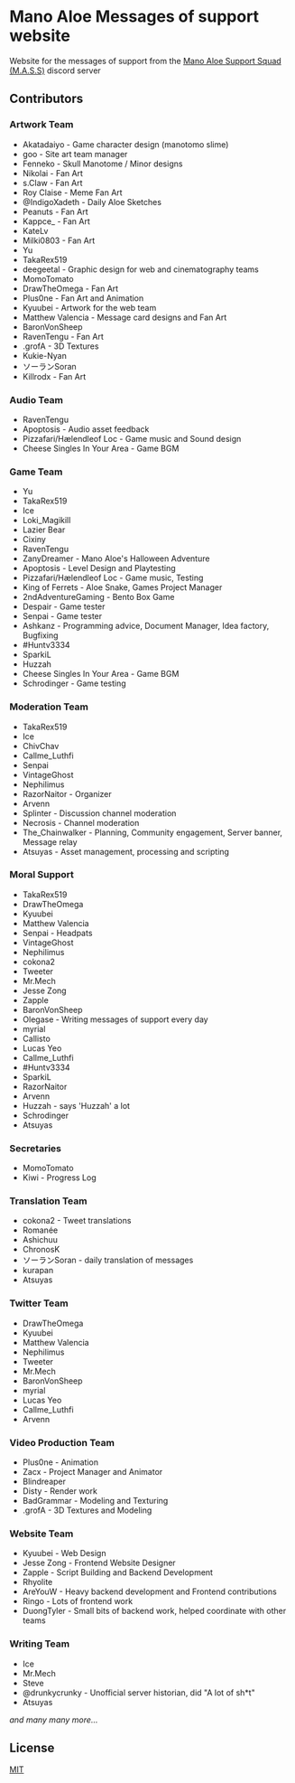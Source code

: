 # Mano Aloe Messages of support website 

Website for the messages of support from the [Mano Aloe Support Squad (M.A.S.S)](https://discord.gg/Y4BBfyM) discord server

## Contributors

### Artwork Team

- Akatadaiyo - Game character design (manotomo slime)
- goo - Site art team manager
- Fenneko - Skull Manotome / Minor designs
- Nikolai - Fan Art
- s.Claw - Fan Art
- Roy Claise - Meme Fan Art
- @IndigoXadeth - Daily Aloe Sketches
- Peanuts - Fan Art
- Kappce_ - Fan Art
- KateLv
- Milki0803 - Fan Art
- Yu
- TakaRex519
- deegeetal - Graphic design for web and cinematography teams
- MomoTomato
- DrawTheOmega - Fan Art
- Plus0ne - Fan Art and Animation
- Kyuubei - Artwork for the web team
- Matthew Valencia - Message card designs and Fan Art
- BaronVonSheep
- RavenTengu - Fan Art
- .grofA - 3D Textures
- Kukie-Nyan
- ソーランSoran
- Killrodx - Fan Art

### Audio Team

- RavenTengu
- Apoptosis - Audio asset feedback
- Pizzafari/Hælendleof Loc - Game music and Sound design
- Cheese Singles In Your Area - Game BGM

### Game Team

- Yu
- TakaRex519
- Ice
- Loki\_Magikill
- Lazier Bear
- Cixiny
- RavenTengu
- ZanyDreamer - Mano Aloe's Halloween Adventure
- Apoptosis - Level Design and Playtesting
- Pizzafari/Hælendleof Loc - Game music, Testing
- King of Ferrets - Aloe Snake, Games Project Manager
- 2ndAdventureGaming - Bento Box Game
- Despair - Game tester
- Senpai - Game tester
- Ashkanz - Programming advice, Document Manager, Idea factory, Bugfixing
- #Huntv3334
- SparkiL
- Huzzah
- Cheese Singles In Your Area - Game BGM
- Schrodinger - Game testing

### Moderation Team

- TakaRex519
- Ice
- ChivChav
- Callme\_Luthfi
- Senpai
- VintageGhost
- Nephilimus
- RazorNaitor	- Organizer
- Arvenn
- Splinter - Discussion channel moderation
- Necrosis - Channel moderation
- The\_Chainwalker - Planning, Community engagement, Server banner, Message relay
- Atsuyas - Asset management, processing and scripting

### Moral Support

- TakaRex519
- DrawTheOmega
- Kyuubei
- Matthew Valencia
- Senpai - Headpats
- VintageGhost
- Nephilimus
- cokona2
- Tweeter
- Mr.Mech
- Jesse Zong
- Zapple
- BaronVonSheep
- Olegase - Writing messages of support every day
- myrial
- Callisto
- Lucas Yeo
- Callme\_Luthfi
- #Huntv3334
- SparkiL
- RazorNaitor
- Arvenn
- Huzzah - says 'Huzzah' a lot
- Schrodinger
- Atsuyas

### Secretaries

- MomoTomato
- Kiwi - Progress Log

### Translation Team

- cokona2 - Tweet translations
- Romanée
- Ashichuu
- ChronosK
- ソーランSoran - daily translation of messages
- kurapan
- Atsuyas

### Twitter Team

- DrawTheOmega
- Kyuubei
- Matthew Valencia
- Nephilimus
- Tweeter
- Mr.Mech
- BaronVonSheep
- myrial
- Lucas Yeo
- Callme\_Luthfi
- Arvenn

### Video Production Team

- Plus0ne - Animation
- Zacx - Project Manager and Animator
- Blindreaper
- Disty - Render work
- BadGrammar - Modeling and Texturing
- .grofA - 3D Textures and Modeling

### Website Team

- Kyuubei - Web Design
- Jesse Zong - Frontend Website Designer
- Zapple - Script Building and Backend Development
- Rhyolite
- AreYouW - Heavy backend development and Frontend contributions
- Ringo - Lots of frontend work
- DuongTyler - Small bits of backend work, helped coordinate with other teams

### Writing Team

- Ice
- Mr.Mech
- Steve
- @drunkycrunky - Unofficial server historian, did "A lot of sh*t"
- Atsuyas

_and many many more..._

## License
[MIT](https://choosealicense.com/licenses/mit/)
